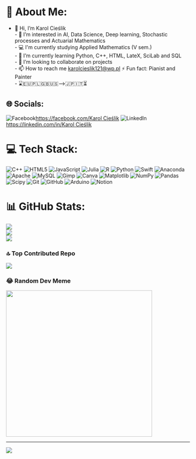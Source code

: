 # 💫 About Me:
- 👋 Hi, I’m Karol Cieślik<br>- 👀 I’m interested in AI, Data Science, Deep learning, Stochastic processes and Actuarial Mathematics<br>- 💻 I'm currently studying Applied Mathematics (V sem.) <br>- 🌱 I’m currently learning Python, C++, HTML, LateX, SciLab and SQL<br>- 💞️ I’m looking to collaborate on projects<br>- 📫 How to reach me karolcieslik121@wp.pl  ⚡ Fun fact: Pianist and Painter<br>- ⌛️🇪🇺🇵🇱🇬🇧🇺🇸-->🇯🇵🇮🇹⏳<br>


## 🌐 Socials:
![Facebook](https://img.shields.io/badge/Facebook-%231877F2.svg?logo=Facebook&logoColor=white)[https://facebook.com/Karol Cieślik](https://www.facebook.com/profile.php?id=100009026242714&locale=pl_PL) ![LinkedIn](https://img.shields.io/badge/LinkedIn-%230077B5.svg?logo=linkedin&logoColor=white)[https://linkedin.com/in/Karol Cieślik](https://www.linkedin.com/in/karol-cieślik-23b190310/)

# 💻 Tech Stack:
![C++](https://img.shields.io/badge/c++-%2300599C.svg?style=for-the-badge&logo=c%2B%2B&logoColor=white) ![HTML5](https://img.shields.io/badge/html5-%23E34F26.svg?style=for-the-badge&logo=html5&logoColor=white) ![JavaScript](https://img.shields.io/badge/javascript-%23323330.svg?style=for-the-badge&logo=javascript&logoColor=%23F7DF1E) ![Julia](https://img.shields.io/badge/-Julia-9558B2?style=for-the-badge&logo=julia&logoColor=white) ![R](https://img.shields.io/badge/r-%23276DC3.svg?style=for-the-badge&logo=r&logoColor=white) ![Python](https://img.shields.io/badge/python-3670A0?style=for-the-badge&logo=python&logoColor=ffdd54) ![Swift](https://img.shields.io/badge/swift-F54A2A?style=for-the-badge&logo=swift&logoColor=white) ![Anaconda](https://img.shields.io/badge/Anaconda-%2344A833.svg?style=for-the-badge&logo=anaconda&logoColor=white) ![Apache](https://img.shields.io/badge/apache-%23D42029.svg?style=for-the-badge&logo=apache&logoColor=white) ![MySQL](https://img.shields.io/badge/mysql-4479A1.svg?style=for-the-badge&logo=mysql&logoColor=white) ![Gimp](https://img.shields.io/badge/Gimp-657D8B?style=for-the-badge&logo=gimp&logoColor=FFFFFF) ![Canva](https://img.shields.io/badge/Canva-%2300C4CC.svg?style=for-the-badge&logo=Canva&logoColor=white) ![Matplotlib](https://img.shields.io/badge/Matplotlib-%23ffffff.svg?style=for-the-badge&logo=Matplotlib&logoColor=black) ![NumPy](https://img.shields.io/badge/numpy-%23013243.svg?style=for-the-badge&logo=numpy&logoColor=white) ![Pandas](https://img.shields.io/badge/pandas-%23150458.svg?style=for-the-badge&logo=pandas&logoColor=white) ![Scipy](https://img.shields.io/badge/SciPy-%230C55A5.svg?style=for-the-badge&logo=scipy&logoColor=%white) ![Git](https://img.shields.io/badge/git-%23F05033.svg?style=for-the-badge&logo=git&logoColor=white) ![GitHub](https://img.shields.io/badge/github-%23121011.svg?style=for-the-badge&logo=github&logoColor=white) ![Arduino](https://img.shields.io/badge/-Arduino-00979D?style=for-the-badge&logo=Arduino&logoColor=white) ![Notion](https://img.shields.io/badge/Notion-%23000000.svg?style=for-the-badge&logo=notion&logoColor=white)
# 📊 GitHub Stats:
![](https://github-readme-stats.vercel.app/api?username=MrKarol1995&theme=monokai&hide_border=false&include_all_commits=true&count_private=false)<br/>
![](https://github-readme-streak-stats.herokuapp.com/?user=MrKarol1995&theme=monokai&hide_border=false)<br/>
![](https://github-readme-stats.vercel.app/api/top-langs/?username=MrKarol1995&theme=monokai&hide_border=false&include_all_commits=true&count_private=false&layout=compact)

### 🔝 Top Contributed Repo
![](https://github-contributor-stats.vercel.app/api?username=MrKarol1995&limit=5&theme=dark&combine_all_yearly_contributions=true)

### 😂 Random Dev Meme
<img src='https://memer-new.vercel.app/' style="height: 400px;"/>

---
[![](https://visitcount.itsvg.in/api?id=MrKarol1995&icon=0&color=0)](https://visitcount.itsvg.in)

<!-- Proudly created with GPRM ( https://gprm.itsvg.in ) -->
